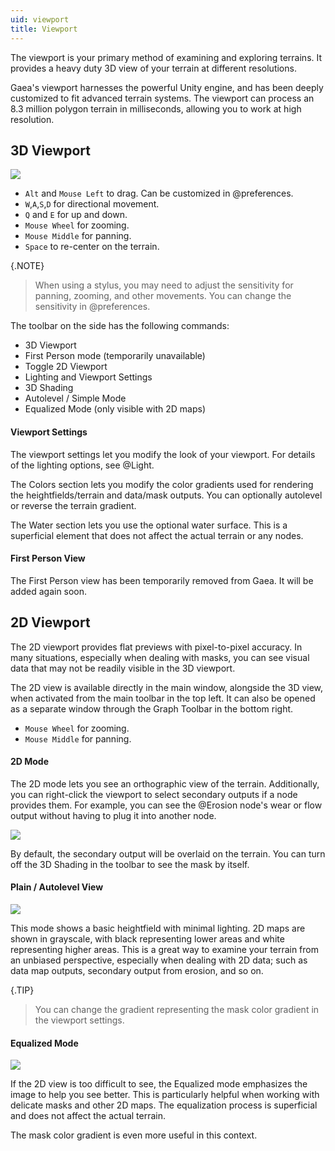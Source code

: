 ```yaml
---
uid: viewport
title: Viewport
---
```



The viewport is your primary method of examining and exploring terrains. It provides a heavy duty 3D view of your terrain at different resolutions.

Gaea's viewport harnesses the powerful Unity engine, and has been deeply customized to fit advanced terrain systems. The viewport can process an 8.3 million polygon terrain in milliseconds, allowing you to work at high resolution.

## 3D Viewport

![](/images/ui/viewport-3D-settings.webp)

- `Alt` and `Mouse Left` to drag. Can be customized in @preferences.
- `W`,`A`,`S`,`D` for directional movement.
- `Q` and `E` for up and down.
- `Mouse Wheel` for zooming.
- `Mouse Middle` for panning.
- `Space` to re-center on the terrain.

{.NOTE}
> When using a stylus, you may need to adjust the sensitivity for panning, zooming, and other movements. You can change the sensitivity in @preferences.

The toolbar on the side has the following commands:
- 3D Viewport
- First Person mode (temporarily unavailable)
- Toggle 2D Viewport
- Lighting and Viewport Settings
- 3D Shading
- Autolevel / Simple Mode
- Equalized Mode (only visible with 2D maps)

#### Viewport Settings

The viewport settings let you modify the look of your viewport. For details of the lighting options, see @Light.

The Colors section lets you modify the color gradients used for rendering the heightfields/terrain and data/mask outputs. You can optionally autolevel or reverse the terrain gradient.

The Water section lets you use the optional water surface. This is a superficial element that does not affect the actual terrain or any nodes.

#### First Person View

The First Person view has been temporarily removed from Gaea. It will be added again soon.

## 2D Viewport

The 2D viewport provides flat previews with pixel-to-pixel accuracy. In many situations, especially when dealing with masks, you can see visual data that may not be readily visible in the 3D viewport. 

The 2D view is available directly in the main window, alongside the 3D view, when activated from the main toolbar in the top left. It can also be opened as a separate window through the Graph Toolbar in the bottom right.

- `Mouse Wheel` for zooming.
- `Mouse Middle` for panning.

#### 2D Mode

The 2D mode lets you see an orthographic view of the terrain. Additionally, you can right-click the viewport to select secondary outputs if a node provides them. For example, you can see the @Erosion node's wear or flow output without having to plug it into another node.

![](/images/ui/viewport-2D-ports.webp)

By default, the secondary output will be overlaid on the terrain. You can turn off the 3D Shading in the toolbar to see the mask by itself.

#### Plain / Autolevel View

![](/images/ui/viewport-2D-plain.webp)

This mode shows a basic heightfield with minimal lighting. 2D maps are shown in grayscale, with black representing lower areas and white representing higher areas. This is a great way to examine your terrain from an unbiased perspective, especially when dealing with 2D data; such as data map outputs, secondary output from erosion, and so on. 

{.TIP}
> You can change the gradient representing the mask color gradient in the viewport settings.


#### Equalized Mode

![](/images/ui/viewport-2D-eq.webp)

If the 2D view is too difficult to see, the Equalized mode emphasizes the image to help you see better. This is particularly helpful when working with delicate masks and other 2D maps. The equalization process is superficial and does not affect the actual terrain.

The mask color gradient is even more useful in this context.
